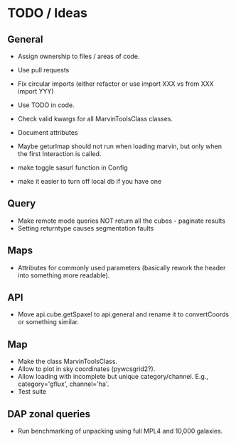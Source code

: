 # TODO / Ideas

## General

- Assign ownership to files / areas of code.
- Use pull requests
- Fix circular imports (either refactor or use import XXX vs from XXX import YYY)
- Use TODO in code.
- Check valid kwargs for all MarvinToolsClass classes.
- Document attributes
- Maybe geturlmap should not run when loading marvin, but only when the first
    Interaction is called.

- make toggle sasurl function in Config
- make it easier to turn off local db if you have one

## Query

- Make remote mode queries NOT return all the cubes - paginate results
- Setting returntype causes segmentation faults

## Maps

- Attributes for commonly used parameters (basically rework the header into
    something more readable).

## API

- Move api.cube.getSpaxel to api.general and rename it to convertCoords or
    something similar.

## Map

- Make the class MarvinToolsClass.
- Allow to plot in sky coordinates (pywcsgrid2?).
- Allow loading with incomplete but unique category/channel. E.g.,
    category='gflux', channel='ha'.
- Test suite


## DAP zonal queries

- Run benchmarking of unpacking using full MPL4 and 10,000 galaxies.
